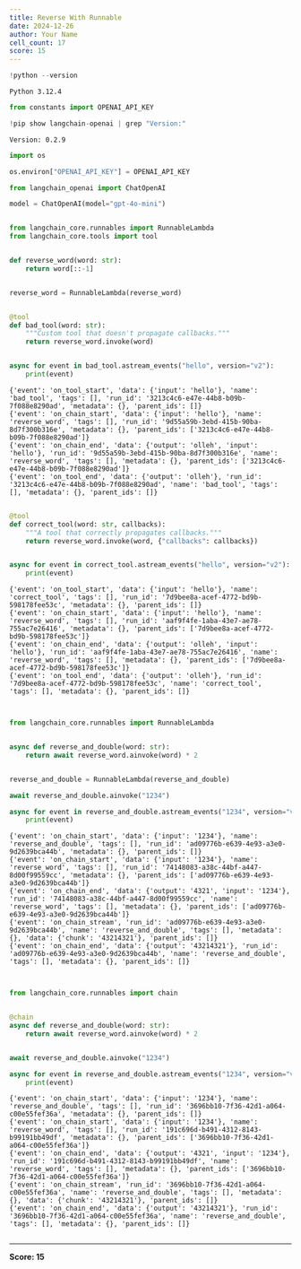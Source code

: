 ```yaml
---
title: Reverse With Runnable
date: 2024-12-26
author: Your Name
cell_count: 17
score: 15
---
```


```python
!python --version
```

    Python 3.12.4



```python
from constants import OPENAI_API_KEY
```


```python
!pip show langchain-openai | grep "Version:"
```

    Version: 0.2.9



```python
import os
```


```python
os.environ["OPENAI_API_KEY"] = OPENAI_API_KEY
```


```python
from langchain_openai import ChatOpenAI

model = ChatOpenAI(model="gpt-4o-mini")
```


```python

```


```python
from langchain_core.runnables import RunnableLambda
from langchain_core.tools import tool


def reverse_word(word: str):
    return word[::-1]


reverse_word = RunnableLambda(reverse_word)


@tool
def bad_tool(word: str):
    """Custom tool that doesn't propagate callbacks."""
    return reverse_word.invoke(word)


async for event in bad_tool.astream_events("hello", version="v2"):
    print(event)
```

    {'event': 'on_tool_start', 'data': {'input': 'hello'}, 'name': 'bad_tool', 'tags': [], 'run_id': '3213c4c6-e47e-44b8-b09b-7f088e8290ad', 'metadata': {}, 'parent_ids': []}
    {'event': 'on_chain_start', 'data': {'input': 'hello'}, 'name': 'reverse_word', 'tags': [], 'run_id': '9d55a59b-3ebd-415b-90ba-8d7f300b316e', 'metadata': {}, 'parent_ids': ['3213c4c6-e47e-44b8-b09b-7f088e8290ad']}
    {'event': 'on_chain_end', 'data': {'output': 'olleh', 'input': 'hello'}, 'run_id': '9d55a59b-3ebd-415b-90ba-8d7f300b316e', 'name': 'reverse_word', 'tags': [], 'metadata': {}, 'parent_ids': ['3213c4c6-e47e-44b8-b09b-7f088e8290ad']}
    {'event': 'on_tool_end', 'data': {'output': 'olleh'}, 'run_id': '3213c4c6-e47e-44b8-b09b-7f088e8290ad', 'name': 'bad_tool', 'tags': [], 'metadata': {}, 'parent_ids': []}



```python

```


```python
@tool
def correct_tool(word: str, callbacks):
    """A tool that correctly propagates callbacks."""
    return reverse_word.invoke(word, {"callbacks": callbacks})


async for event in correct_tool.astream_events("hello", version="v2"):
    print(event)
```

    {'event': 'on_tool_start', 'data': {'input': 'hello'}, 'name': 'correct_tool', 'tags': [], 'run_id': '7d9bee8a-acef-4772-bd9b-598178fee53c', 'metadata': {}, 'parent_ids': []}
    {'event': 'on_chain_start', 'data': {'input': 'hello'}, 'name': 'reverse_word', 'tags': [], 'run_id': 'aaf9f4fe-1aba-43e7-ae78-755ac7e26416', 'metadata': {}, 'parent_ids': ['7d9bee8a-acef-4772-bd9b-598178fee53c']}
    {'event': 'on_chain_end', 'data': {'output': 'olleh', 'input': 'hello'}, 'run_id': 'aaf9f4fe-1aba-43e7-ae78-755ac7e26416', 'name': 'reverse_word', 'tags': [], 'metadata': {}, 'parent_ids': ['7d9bee8a-acef-4772-bd9b-598178fee53c']}
    {'event': 'on_tool_end', 'data': {'output': 'olleh'}, 'run_id': '7d9bee8a-acef-4772-bd9b-598178fee53c', 'name': 'correct_tool', 'tags': [], 'metadata': {}, 'parent_ids': []}



```python

```


```python

```


```python
from langchain_core.runnables import RunnableLambda


async def reverse_and_double(word: str):
    return await reverse_word.ainvoke(word) * 2


reverse_and_double = RunnableLambda(reverse_and_double)

await reverse_and_double.ainvoke("1234")

async for event in reverse_and_double.astream_events("1234", version="v2"):
    print(event)
```

    {'event': 'on_chain_start', 'data': {'input': '1234'}, 'name': 'reverse_and_double', 'tags': [], 'run_id': 'ad09776b-e639-4e93-a3e0-9d2639bca44b', 'metadata': {}, 'parent_ids': []}
    {'event': 'on_chain_start', 'data': {'input': '1234'}, 'name': 'reverse_word', 'tags': [], 'run_id': '74148083-a38c-44bf-a447-8d00f99559cc', 'metadata': {}, 'parent_ids': ['ad09776b-e639-4e93-a3e0-9d2639bca44b']}
    {'event': 'on_chain_end', 'data': {'output': '4321', 'input': '1234'}, 'run_id': '74148083-a38c-44bf-a447-8d00f99559cc', 'name': 'reverse_word', 'tags': [], 'metadata': {}, 'parent_ids': ['ad09776b-e639-4e93-a3e0-9d2639bca44b']}
    {'event': 'on_chain_stream', 'run_id': 'ad09776b-e639-4e93-a3e0-9d2639bca44b', 'name': 'reverse_and_double', 'tags': [], 'metadata': {}, 'data': {'chunk': '43214321'}, 'parent_ids': []}
    {'event': 'on_chain_end', 'data': {'output': '43214321'}, 'run_id': 'ad09776b-e639-4e93-a3e0-9d2639bca44b', 'name': 'reverse_and_double', 'tags': [], 'metadata': {}, 'parent_ids': []}



```python

```


```python

```


```python
from langchain_core.runnables import chain


@chain
async def reverse_and_double(word: str):
    return await reverse_word.ainvoke(word) * 2


await reverse_and_double.ainvoke("1234")

async for event in reverse_and_double.astream_events("1234", version="v2"):
    print(event)
```

    {'event': 'on_chain_start', 'data': {'input': '1234'}, 'name': 'reverse_and_double', 'tags': [], 'run_id': '3696bb10-7f36-42d1-a064-c00e55fef36a', 'metadata': {}, 'parent_ids': []}
    {'event': 'on_chain_start', 'data': {'input': '1234'}, 'name': 'reverse_word', 'tags': [], 'run_id': '191c696d-b491-4312-8143-b99191bb49df', 'metadata': {}, 'parent_ids': ['3696bb10-7f36-42d1-a064-c00e55fef36a']}
    {'event': 'on_chain_end', 'data': {'output': '4321', 'input': '1234'}, 'run_id': '191c696d-b491-4312-8143-b99191bb49df', 'name': 'reverse_word', 'tags': [], 'metadata': {}, 'parent_ids': ['3696bb10-7f36-42d1-a064-c00e55fef36a']}
    {'event': 'on_chain_stream', 'run_id': '3696bb10-7f36-42d1-a064-c00e55fef36a', 'name': 'reverse_and_double', 'tags': [], 'metadata': {}, 'data': {'chunk': '43214321'}, 'parent_ids': []}
    {'event': 'on_chain_end', 'data': {'output': '43214321'}, 'run_id': '3696bb10-7f36-42d1-a064-c00e55fef36a', 'name': 'reverse_and_double', 'tags': [], 'metadata': {}, 'parent_ids': []}



```python

```


---
**Score: 15**